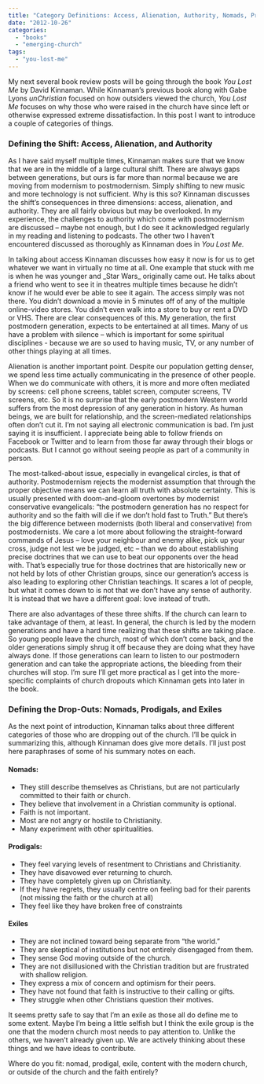 ```yaml
---
title: "Category Definitions: Access, Alienation, Authority, Nomads, Prodigals, and Exiles"
date: "2012-10-26"
categories: 
  - "books"
  - "emerging-church"
tags: 
  - "you-lost-me"
---
```


My next several book review posts will be going through the book _You Lost Me_ by David Kinnaman. While Kinnaman’s previous book along with Gabe Lyons _unChristian_ focused on how outsiders viewed the church, _You Lost Me_ focuses on why those who were raised in the church have since left or otherwise expressed extreme dissatisfaction. In this post I want to introduce a couple of categories of things.

### Defining the Shift: Access, Alienation, and Authority

As I have said myself multiple times, Kinnaman makes sure that we know that we are in the middle of a large cultural shift. There are always gaps between generations, but ours is far more than normal because we are moving from modernism to postmodernism. Simply shifting to new music and more technology is not sufficient. Why is this so? Kinnaman discusses the shift’s consequences in three dimensions: access, alienation, and authority. They are all fairly obvious but may be overlooked. In my experience, the challenges to authority which come with postmodernism are discussed – maybe not enough, but I do see it acknowledged regularly in my reading and listening to podcasts. The other two I haven’t encountered discussed as thoroughly as Kinnaman does in _You Lost Me._

<!--more-->In talking about access Kinnaman discusses how easy it now is for us to get whatever we want in virtually no time at all. One example that stuck with me is when he was younger and _Star Wars_ originally came out. He talks about a friend who went to see it in theatres multiple times because he didn’t know if he would ever be able to see it again. The access simply was not there. You didn’t download a movie in 5 minutes off of any of the multiple online-video stores. You didn’t even walk into a store to buy or rent a DVD or VHS. There are clear consequences of this. My generation, the first postmodern generation, expects to be entertained at all times. Many of us have a problem with silence – which is important for some spiritual disciplines - because we are so used to having music, TV, or any number of other things playing at all times.

Alienation is another important point. Despite our population getting denser, we spend less time actually communicating in the presence of other people. When we do communicate with others, it is more and more often mediated by screens: cell phone screens, tablet screen, computer screens, TV screens, etc. So it is no surprise that the early postmodern Western world suffers from the most depression of any generation in history. As human beings, we are built for relationship, and the screen-mediated relationships often don’t cut it. I’m not saying all electronic communication is bad. I’m just saying it is insufficient. I appreciate being able to follow friends on Facebook or Twitter and to learn from those far away through their blogs or podcasts. But I cannot go without seeing people as part of a community in person.

The most-talked-about issue, especially in evangelical circles, is that of authority. Postmodernism rejects the modernist assumption that through the proper objective means we can learn all truth with absolute certainty. This is usually presented with doom-and-gloom overtones by modernist conservative evangelicals: “the postmodern generation has no respect for authority and so the faith will die if we don’t hold fast to Truth.” But there’s the big difference between modernists (both liberal and conservative) from postmodernists. We care a lot more about following the straight-forward commands of Jesus – love your neighbour and enemy alike, pick up your cross, judge not lest we be judged, etc – than we do about establishing precise doctrines that we can use to beat our opponents over the head with. That’s especially true for those doctrines that are historically new or not held by lots of other Christian groups, since our generation’s access is also leading to exploring other Christian teachings. It scares a lot of people, but what it comes down to is not that we don’t have any sense of authority. It is instead that we have a different goal: love instead of truth.

There are also advantages of these three shifts. If the church can learn to take advantage of them, at least. In general, the church is led by the modern generations and have a hard time realizing that these shifts are taking place. So young people leave the church, most of which don’t come back, and the older generations simply shrug it off because they are doing what they have always done. If those generations can learn to listen to our postmodern generation and can take the appropriate actions, the bleeding from their churches will stop. I’m sure I’ll get more practical as I get into the more-specific complaints of church dropouts which Kinnaman gets into later in the book.

### Defining the Drop-Outs: Nomads, Prodigals, and Exiles

As the next point of introduction, Kinnaman talks about three different categories of those who are dropping out of the church. I’ll be quick in summarizing this, although Kinnaman does give more details. I’ll just post here paraphrases of some of his summary notes on each.

#### Nomads:

- They still describe themselves as Christians, but are not particularly committed to their faith or church.
- They believe that involvement in a Christian community is optional.
- Faith is not important.
- Most are not angry or hostile to Christianity.
- Many experiment with other spiritualities.

#### Prodigals:

- They feel varying levels of resentment to Christians and Christianity.
- They have disavowed ever returning to church.
- They have completely given up on Christianity.
- If they have regrets, they usually centre on feeling bad for their parents (not missing the faith or the church at all)
- They feel like they have broken free of constraints

#### Exiles

- They are not inclined toward being separate from “the world.”
- They are skeptical of institutions but not entirely disengaged from them.
- They sense God moving outside of the church.
- They are not disillusioned with the Christian tradition but are frustrated with shallow religion.
- They express a mix of concern and optimism for their peers.
- They have not found that faith is instructive to their calling or gifts.
- They struggle when other Christians question their motives.

It seems pretty safe to say that I’m an exile as those all do define me to some extent. Maybe I’m being a little selfish but I think the exile group is the one that the modern church most needs to pay attention to. Unlike the others, we haven’t already given up. We are actively thinking about these things and we have ideas to contribute.

Where do you fit: nomad, prodigal, exile, content with the modern church, or outside of the church and the faith entirely?
